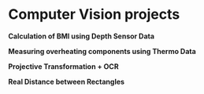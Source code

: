 # Computer Vision projects

**Calculation of BMI using Depth Sensor Data**

**Measuring overheating components using Thermo Data**

**Projective Transformation + OCR**

**Real Distance between Rectangles**
